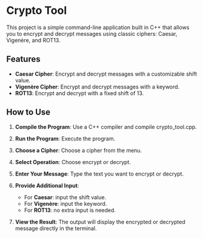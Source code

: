 # Crypto Tool

This project is a simple command-line application built in C++ that allows you to encrypt and decrypt messages using classic ciphers: Caesar, Vigenère, and ROT13.

## Features

- **Caesar Cipher**: Encrypt and decrypt messages with a customizable shift value.
- **Vigenère Cipher**: Encrypt and decrypt messages with a keyword.
- **ROT13**: Encrypt and decrypt with a fixed shift of 13. 


## How to Use

1. **Compile the Program**: Use a C++ compiler and compile crypto_tool.cpp.

2. **Run the Program**: Execute the program.

3. **Choose a Cipher**: Choose a cipher from the menu.

4. **Select Operation**: Choose encrypt or decrypt.

5. **Enter Your Message**: Type the text you want to encrypt or decrypt.

6. **Provide Additional Input**: 
   - For **Caesar**: input the shift value.
   - For **Vigenère**: input the keyword.
   - For **ROT13**: no extra input is needed.

7. **View the Result**: The output will display the encrypted or decrypted message directly in the terminal.